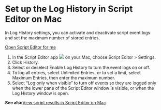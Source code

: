 # Set up the Log History in Script Editor on Mac

In Log History settings, you can activate and deactivate script event logs and set the maximum number of stored entries.

[Open Script Editor for me](x-help-action://openApp?bundleId=com.apple.ScriptEditor2)

1. In the Script Editor app ![](https://help.apple.com/assets/67DB7E842551EA97CB00BED5/67DB7E8502C5F38AAF0D7DC6/en_US/2d1774dafc25e40f6f806216d54cdf01.png) on your Mac, choose Script Editor &gt; Settings.
2. Click History.
3. Select or deselect Enable Log History to turn the event logs on or off.
4. To log all entries, select Unlimited Entries, or to set a limit, select Maximum Entries, then enter the maximum number.
5. Select “Log only when visible” to turn off events so they are logged only when the lower pane of the Script Editor window is visible, or when the Log History window is open.

**See also**[View script results in Script Editor on Mac](https://support.apple.com/guide/script-editor/view-script-results-scpedt1123/2.11/mac/26)
